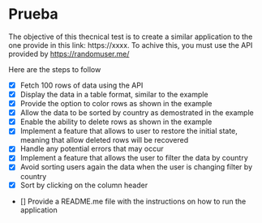 # Prueba

The objective of this thecnical test is to create a similar application to the one provide in this link: 
https://xxxx. To achive this, you must use the API provided by https://randomuser.me/

Here are the steps to follow

- [x] Fetch 100 rows of data using the API
- [x] Display the data in a table format, similar to the example
- [x] Provide the option to color rows as shown in the example
- [x] Allow the data to be sorted by country as demostrated in the example
- [x] Enable the ability to delete rows as shown in the example
- [x] Implement a feature that allows to user to restore the initial state, meaning that allow deleted rows will be recovered
- [x] Handle any potential errors that may occur
- [x] Implement a feature that allows the user to filter the data by country
- [x] Avoid sorting users again the data when the user is changing filter by country
- [x] Sort by clicking on the column header
- [] Provide a README.me file with the instructions on how to run the application